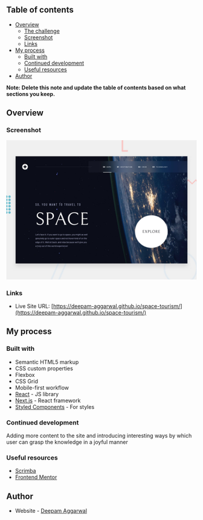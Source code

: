 
## Table of contents

- [Overview](#overview)
  - [The challenge](#the-challenge)
  - [Screenshot](#screenshot)
  - [Links](#links)
- [My process](#my-process)
  - [Built with](#built-with)
  - [Continued development](#continued-development)
  - [Useful resources](#useful-resources)
- [Author](#author)

**Note: Delete this note and update the table of contents based on what sections you keep.**

## Overview

### Screenshot

![](./preview.jpg)



### Links

- Live Site URL: [https://deepam-aggarwal.github.io/space-tourism/](https://deepam-aggarwal.github.io/space-tourism/)

## My process

### Built with

- Semantic HTML5 markup
- CSS custom properties
- Flexbox
- CSS Grid
- Mobile-first workflow
- [React](https://reactjs.org/) - JS library
- [Next.js](https://nextjs.org/) - React framework
- [Styled Components](https://styled-components.com/) - For styles

### Continued development

Adding more content to the site and introducing interesting ways by which user can grasp the knowledge in a joyful manner 

### Useful resources

- [Scrimba](https://scrimba.com/learn/spacetravel) 
- [Frontend Mentor](https://www.frontendmentor.io/challenges/space-tourism-multipage-website-gRWj1URZ3) 

## Author

- Website - [Deepam Aggarwal](https://deepam-aggarwal.github.io/Deepam-Portfolio/index.html)

